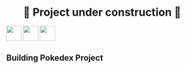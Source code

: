 <h1 align="center"> 🚧 Project under construction 🚧 </h1>

<div>
  <img width="40px" src="https://img.icons8.com/color/48/000000/pokeball-2.png"/>
  <img width="40px" src="https://img.icons8.com/color/48/000000/superball.png"/>
  <img width="40px" src="https://img.icons8.com/color/48/000000/pokedex.png"/>
  <h2> Building Pokedex Project </h2>
</div>
